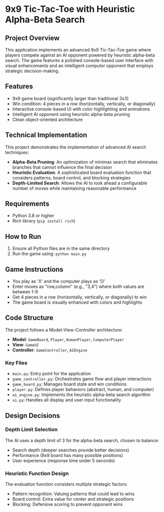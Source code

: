 # 9x9 Tic-Tac-Toe with Heuristic Alpha-Beta Search

## Project Overview
This application implements an advanced 9x9 Tic-Tac-Toe game where players compete against an AI opponent powered by heuristic alpha-beta search. The game features a polished console-based user interface with visual enhancements and an intelligent computer opponent that employs strategic decision-making.

## Features
- 9x9 game board (significantly larger than traditional 3x3)
- Win condition: 4 pieces in a row (horizontally, vertically, or diagonally)
- Interactive console-based UI with color highlighting and animations
- Intelligent AI opponent using heuristic alpha-beta pruning
- Clean object-oriented architecture

## Technical Implementation
This project demonstrates the implementation of advanced AI search techniques:
- **Alpha-Beta Pruning**: An optimization of minimax search that eliminates branches that cannot influence the final decision
- **Heuristic Evaluation**: A sophisticated board evaluation function that considers patterns, board control, and blocking strategies
- **Depth-Limited Search**: Allows the AI to look ahead a configurable number of moves while maintaining reasonable performance

## Requirements
- Python 3.8 or higher
- Rich library (`pip install rich`)

## How to Run
1. Ensure all Python files are in the same directory
2. Run the game using: `python main.py`

## Game Instructions
- You play as 'X' and the computer plays as 'O'
- Enter moves as "row,column" (e.g., "3,4") where both values are between 1-9
- Get 4 pieces in a row (horizontally, vertically, or diagonally) to win
- The game board is visually enhanced with colors and highlights

## Code Structure
The project follows a Model-View-Controller architecture:
- **Model**: `GameBoard`, `Player`, `HumanPlayer`, `ComputerPlayer`
- **View**: `GameUI`
- **Controller**: `GameController`, `AIEngine`

### Key Files
- `main.py`: Entry point for the application
- `game_controller.py`: Orchestrates game flow and player interactions
- `game_board.py`: Manages board state and win conditions
- `player.py`: Defines player behaviors (abstract, human, and computer)
- `ai_engine.py`: Implements the heuristic alpha-beta search algorithm
- `ui.py`: Handles all display and user input functionality

## Design Decisions

### Depth Limit Selection
The AI uses a depth limit of 3 for the alpha-beta search, chosen to balance:
- Search depth (deeper searches provide better decisions)
- Performance (9x9 board has many possible positions)
- User experience (response time under 5 seconds)

### Heuristic Function Design
The evaluation function considers multiple strategic factors:
- Pattern recognition: Valuing patterns that could lead to wins
- Board control: Extra value for center and strategic positions
- Blocking: Defensive scoring to prevent opponent wins

